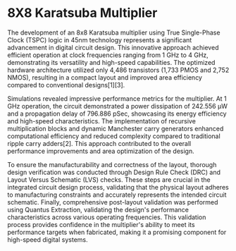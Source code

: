 # 8X8 Karatsuba Multiplier

The development of an 8x8 Karatsuba multiplier using True Single-Phase Clock (TSPC) logic in 45nm technology represents a significant advancement in digital circuit design. This innovative approach achieved efficient operation at clock frequencies ranging from 1 GHz to 4 GHz, demonstrating its versatility and high-speed capabilities. The optimized hardware architecture utilized only 4,486 transistors (1,733 PMOS and 2,752 NMOS), resulting in a compact layout and improved area efficiency compared to conventional designs[1][3].

Simulations revealed impressive performance metrics for the multiplier. At 1 GHz operation, the circuit demonstrated a power dissipation of 242.556 μW and a propagation delay of 796.886 pSec, showcasing its energy efficiency and high-speed characteristics. The implementation of recursive multiplication blocks and dynamic Manchester carry generators enhanced computational efficiency and reduced complexity compared to traditional ripple carry adders[2]. This approach contributed to the overall performance improvements and area optimization of the design.

To ensure the manufacturability and correctness of the layout, thorough design verification was conducted through Design Rule Check (DRC) and Layout Versus Schematic (LVS) checks. These steps are crucial in the integrated circuit design process, validating that the physical layout adheres to manufacturing constraints and accurately represents the intended circuit schematic. Finally, comprehensive post-layout validation was performed using Quantus Extraction, validating the design's performance characteristics across various operating frequencies. This validation process provides confidence in the multiplier's ability to meet its performance targets when fabricated, making it a promising component for high-speed digital systems.
